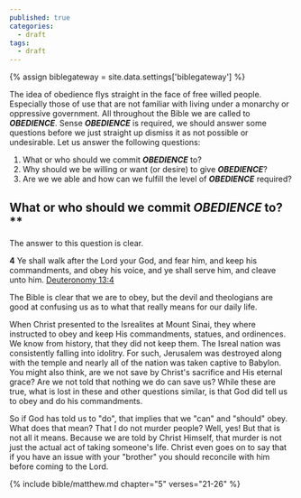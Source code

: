 ```yaml
---
published: true
categories:
  - draft
tags:
  - draft
---
```

{% assign biblegateway = site.data.settings['biblegateway'] %}

The idea of obedience flys straight in the face of free willed people. Especially those of use that are not familiar with living under a monarchy or oppressive government. All throughout the Bible we are called to **_OBEDIENCE_**. Sense **_OBEDIENCE_** is required, we should answer some questions before we just straight up dismiss it as not possible or undesirable. Let us answer the following questions:
1. What or who should we commit **_OBEDIENCE_** to?
2. Why should we be willing or want (or desire) to give **_OBEDIENCE_**?
3. Are we we able and how can we fulfill the level of **_OBEDIENCE_** required?

## What or who should we commit **_OBEDIENCE_** to?**

The answer to this question is clear. 

> 
**4** Ye shall walk after the Lord your God, and fear him, and keep his commandments, and obey his voice, and ye shall serve him, and cleave unto him.
[Deuteronomy 13:4]({{biblegateway}}Deuteronomy+13:4)






The Bible is clear that we are to obey, but the devil and theologians are good at confusing us as to what that really means for our daily life.

When Christ presented to the Isrealites at Mount Sinai, they where instructed to obey and keep His commandments, statues, and ordinences. We know from history, that they did not keep them. The Isreal nation was consistently falling into idolitry. For such, Jerusalem was destroyed along with the temple and nearly all of the nation was taken captive to Babylon. You might also think, are we not save by Christ's sacrifice and His eternal grace? Are we not told that nothing we do can save us? While these are true, what is lost in these and other questions similar, is that God did tell us to obey and do his commandments.

So if God has told us to "do", that implies that we "can" and "should" obey. What does that mean? That I do not murder people? Well, yes! But that is not all it means. Because we are told by Christ Himself, that murder is not just the actual act of taking someone's life. Christ even goes on to say that if you have an issue with your "brother" you should reconcile with him before coming to the Lord.

{% include bible/matthew.md chapter="5" verses="21-26" %}
